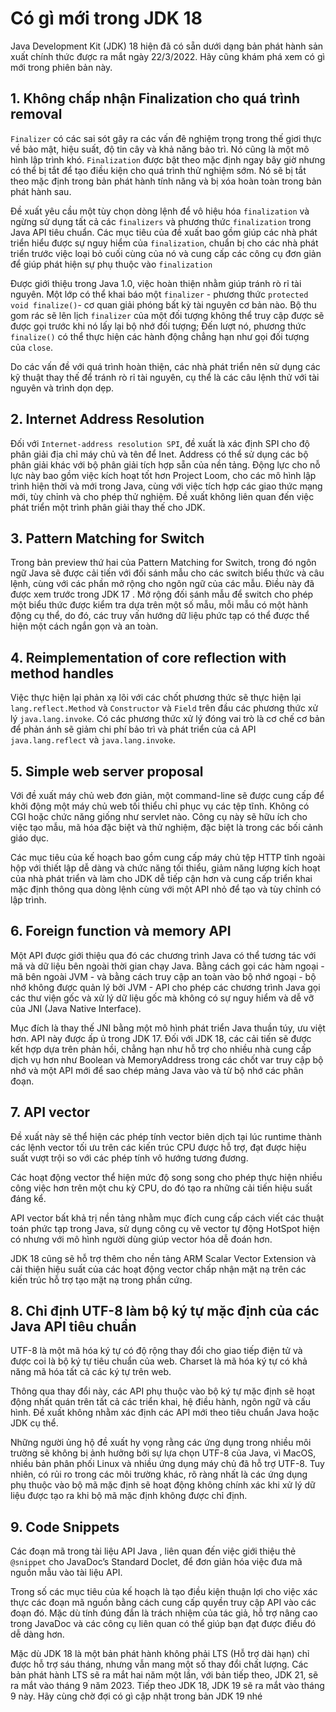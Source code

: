# Có gì mới trong JDK 18
Java Development Kit (JDK) 18 hiện đã có sẵn dưới dạng bản phát hành sản xuất chính thức được ra mắt ngày 22/3/2022. Hãy cũng khám phá xem có gì mới trong phiên bản này.  

## 1. Không chấp nhận Finalization cho quá trình removal

`Finalizer` có các sai sót gây ra các vấn đê nghiệm trọng trong thế giơi thực về bảo mật, hiệu suất, độ tin cây và khả năng bảo trì. Nó cũng là một mô hình lập trình khó. `Finalization` được bật theo mặc định ngay bây giờ nhưng có thể bị tắt để tạo điều kiện cho quá trình thử nghiệm sớm. Nó sẽ bị tắt theo mặc định trong bản phát hành tính năng và bị xóa hoàn toàn trong bản phát hành sau.  

Đề xuất yêu cầu một tùy chọn dòng lệnh để vô hiệu hóa `finalization` và ngừng sử dụng tất cả các `finalizers` và phương thức `finalization` trong Java API tiêu chuẩn. Các mục tiêu của đề xuất bao gồm giúp các nhà phát triển hiểu được sự nguy hiểm của `finalization`, chuẩn bị cho các nhà phát triển trước việc loại bỏ cuối cùng của nó và cung cấp các công cụ đơn giản để giúp phát hiện sự phụ thuộc vào  `finalization`

Được giới thiệu trong Java 1.0, việc hoàn thiện nhằm giúp tránh rò rỉ tài nguyên. Một lớp có thể khai báo một `finalizer` - phương thức `protected void finalize()`- cơ quan giải phóng bất kỳ tài nguyên cơ bản nào. Bộ thu gom rác sẽ lên lịch `finalizer` của một đối tượng không thể truy cập được sẽ được gọi trước khi nó lấy lại bộ nhớ đối tượng; Đến lượt nó, phương thức `finalize()` có thể thực hiện các hành động chẳng hạn như gọi đối tượng của `close`. 

Do các vấn đề với quá trình hoàn thiện, các nhà phát triển nên sử dụng các kỹ thuật thay thế để tránh rò rỉ tài nguyên, cụ thể là các câu lệnh thử với tài nguyên và trình dọn dẹp.  

## 2. Internet Address Resolution  

Đối với `Internet-address resolution SPI`, đề xuất là xác định SPI cho độ phân giải địa chỉ máy chủ và tên để Inet. Address có thể sử dụng các bộ phân giải khác với bộ phân giải tích hợp sẵn của nền tảng. Động lực cho nỗ lực này bao gồm việc kích hoạt tốt hơn Project Loom, cho các mô hình lập trình hiện thời và mới trong Java, cùng với việc tích hợp các giao thức mạng mới, tùy chỉnh và cho phép thử nghiệm. Đề xuất không liên quan đến việc phát triển một trình phân giải thay thế cho JDK.  

## 3. Pattern Matching for Switch  

Trong bản preview thứ hai của Pattern Matching for Switch, trong đó ngôn ngữ Java sẽ được cải tiến với đối sánh mẫu cho các switch biểu thức và câu lệnh, cùng với các phần mở rộng cho ngôn ngữ của các mẫu. Điều này đã được xem trước trong JDK 17 . Mở rộng đối sánh mẫu để switch cho phép một biểu thức được kiểm tra dựa trên một số mẫu, mỗi mẫu có một hành động cụ thể, do đó, các truy vấn hướng dữ liệu phức tạp có thể được thể hiện một cách ngắn gọn và an toàn.

## 4. Reimplementation of core reflection with method handles 

Việc thực hiện lại phản xạ lõi với các chốt phương thức sẽ thực hiện lại `lang.reflect.Method` và `Constructor` và `Field` trên đầu các phương thức xử lý `java.lang.invoke`. Có các phương thức xử lý đóng vai trò là cơ chế cơ bản để phản ánh sẽ giảm chi phí bảo trì và phát triển của cả API `java.lang.reflect` và `java.lang.invoke`.

## 5. Simple web server proposal
Với đề xuất máy chủ web đơn giản, một command-line sẽ được cung cấp để khởi động một máy chủ web tối thiểu chỉ phục vụ các tệp tĩnh. Không có CGI hoặc chức năng giống như servlet nào. Công cụ này sẽ hữu ích cho việc tạo mẫu, mã hóa đặc biệt và thử nghiệm, đặc biệt là trong các bối cảnh giáo dục. 

Các mục tiêu của kế hoạch bao gồm cung cấp máy chủ tệp HTTP tĩnh ngoài hộp với thiết lập dễ dàng và chức năng tối thiểu, giảm năng lượng kích hoạt của nhà phát triển và làm cho JDK dễ tiếp cận hơn và cung cấp triển khai mặc định thông qua dòng lệnh cùng với một API nhỏ để tạo và tùy chỉnh có lập trình.  

## 6. Foreign function và memory API  
Một API được giới thiệu qua đó các chương trình Java có thể tương tác với mã và dữ liệu bên ngoài thời gian chạy Java. Bằng cách gọi các hàm ngoại - mã bên ngoài JVM - và bằng cách truy cập an toàn vào bộ nhớ ngoại - bộ nhớ không được quản lý bởi JVM - API cho phép các chương trình Java gọi các thư viện gốc và xử lý dữ liệu gốc mà không có sự nguy hiểm và dễ vỡ của JNI (Java Native Interface). 

Mục đích là thay thế JNI bằng một mô hình phát triển Java thuần túy, ưu việt hơn. API này được ấp ủ trong JDK 17. Đối với JDK 18, các cải tiến sẽ được kết hợp dựa trên phản hồi, chẳng hạn như hỗ trợ cho nhiều nhà cung cấp dịch vụ hơn như Boolean và MemoryAddress trong các chốt var truy cập bộ nhớ và một API mới để sao chép mảng Java vào và từ bộ nhớ các phân đoạn.  

## 7. API vector  
Đề xuất này sẽ thể hiện các phép tính vector biên dịch tại lúc runtime thành các lệnh vector tối ưu trên các kiến ​​trúc CPU được hỗ trợ, đạt được hiệu suất vượt trội so với các phép tính vô hướng tương đương. 

Các hoạt động vector thể hiện mức độ song song cho phép thực hiện nhiều công việc hơn trên một chu kỳ CPU, do đó tạo ra những cải tiến hiệu suất đáng kể. 

API vector bất khả trị nền tảng nhằm mục đích cung cấp cách viết các thuật toán phức tạp trong Java, sử dụng công cụ vẽ vector tự động HotSpot hiện có nhưng với mô hình người dùng giúp vector hóa dễ đoán hơn.

 JDK 18 cũng sẽ hỗ trợ thêm cho nền tảng ARM Scalar Vector Extension và cải thiện hiệu suất của các hoạt động vector chấp nhận mặt nạ trên các kiến ​​trúc hỗ trợ tạo mặt nạ trong phần cứng.  

 ## 8. Chỉ định UTF-8 làm bộ ký tự mặc định của các Java API tiêu chuẩn
UTF-8 là một mã hóa ký tự có độ rộng thay đổi cho giao tiếp điện tử và được coi là bộ ký tự tiêu chuẩn của web. Charset là mã hóa ký tự có khả năng mã hóa tất cả các ký tự trên web. 

Thông qua thay đổi này, các API phụ thuộc vào bộ ký tự mặc định sẽ hoạt động nhất quán trên tất cả các triển khai, hệ điều hành, ngôn ngữ và cấu hình. Đề xuất không nhằm xác định các API mới theo tiêu chuẩn Java hoặc JDK cụ thể. 

Những người ủng hộ đề xuất hy vọng rằng các ứng dụng trong nhiều môi trường sẽ không bị ảnh hưởng bởi sự lựa chọn UTF-8 của Java, vì MacOS, nhiều bản phân phối Linux và nhiều ứng dụng máy chủ đã hỗ trợ UTF-8. Tuy nhiên, có rủi ro trong các môi trường khác, rõ ràng nhất là các ứng dụng phụ thuộc vào bộ mã mặc định sẽ hoạt động không chính xác khi xử lý dữ liệu được tạo ra khi bộ mã mặc định không được chỉ định.  

## 9. Code Snippets 
Các đoạn mã trong tài liệu API Java , liên quan đến việc giới thiệu thẻ `@snippet` cho JavaDoc’s Standard Doclet, để đơn giản hóa việc đưa mã nguồn mẫu vào tài liệu API. 

Trong số các mục tiêu của kế hoạch là tạo điều kiện thuận lợi cho việc xác thực các đoạn mã nguồn bằng cách cung cấp quyền truy cập API vào các đoạn đó. Mặc dù tính đúng đắn là trách nhiệm của tác giả, hỗ trợ nâng cao trong JavaDoc và các công cụ liên quan có thể giúp bạn đạt được điều đó dễ dàng hơn.   

Mặc dù JDK 18 là một bản phát hành không phải LTS (Hỗ trợ dài hạn) chỉ được hỗ trợ sáu tháng, nhưng vẫn mang một số thay đổi chất lượng. Các bản phát hành LTS sẽ ra mắt hai năm một lần, với bản tiếp theo, JDK 21, sẽ ra mắt vào tháng 9 năm 2023. Tiếp theo JDK 18, JDK 19 sẽ ra mắt vào tháng 9 này. Hãy cùng chờ đợi có gì cập nhật trong bản JDK 19 nhé